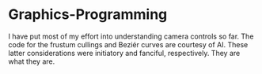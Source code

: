 ﻿# Graphics-Programming

I have put most of my effort into understanding camera controls so far. The code for the frustum cullings and Beziér curves are courtesy of AI. These latter considerations were initiatory and fanciful, respectively. They are what they are.
